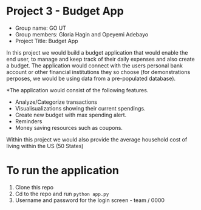 # Project 3 - Budget App

* Group name: GO UT
* Group members: Gloria Hagin and Opeyemi Adebayo
* Project Title: Budget App


In this project we would build a budget application that would enable the end user, to manage and keep track of their daily expenses and also create a budget. The application would connect with the users personal bank account or other financial institutions they so choose (for demonstrations perposes, we would be using data from a pre-populated database). 

*The application would consist of the following features.
* Analyze/Categorize transactions
* Visualisualizations showing their current spendings.
* Create new budget with max spending alert. 
* Reminders
* Money saving resources such as coupons.

Within this project we would also provide the average household cost of living within the US (50 States)

# To run the application 
1. Clone this repo
2. Cd to the repo and run `python app.py`
3. Username and password for the login screen - team / 0000 
